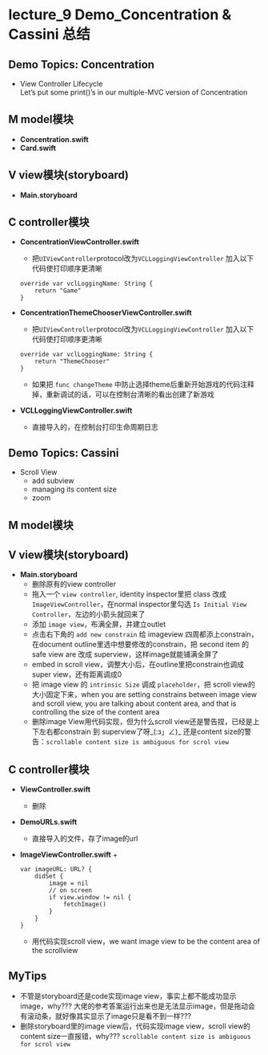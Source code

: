 # lecture_9 Demo_Concentration & Cassini 总结
## Demo Topics: Concentration
- View Controller Lifecycle  
Let’s put some print()’s in our multiple-MVC version of Concentration

## M model模块
- **Concentration.swift**
- **Card.swift**

## V view模块(storyboard)
- **Main.storyboard**

## C controller模块
- **ConcentrationViewController.swift**
    + 把`UIViewController`protocol改为`VCLLoggingViewController`
    加入以下代码使打印顺序更清晰
    ```
    override var vclLoggingName: String {
        return "Game"
    }
    ```

- **ConcentrationThemeChooserViewController.swift**
    + 把`UIViewController`protocol改为`VCLLoggingViewController`
    加入以下代码使打印顺序更清晰
    ```
    override var vclLoggingName: String {
        return "ThemeChooser"
    }
    ```
    + 如果把 `func changeTheme` 中防止选择theme后重新开始游戏的代码注释掉，重新调试的话，可以在控制台清晰的看出创建了新游戏

- **VCLLoggingViewController.swift**
    + 直接导入的，在控制台打印生命周期日志


## Demo Topics: Cassini
- Scroll View
    + add subview
    + managing its content size
    + zoom

## M model模块

## V view模块(storyboard)
- **Main.storyboard**
    + 删除原有的view controller
    + 拖入一个 `view controller`, identity inspector里把 class 改成 `ImageViewController`，在normal inspector里勾选 `Is Initial View Controller`，左边的小箭头就回来了
    + 添加 `image view`，布满全屏，并建立outlet
    + 点击右下角的 `add new constrain` 给 imageview 四周都添上constrain，在document outline里选中想要修改的constrain，把 second item 的 safe view are 改成 superview，这样image就能铺满全屏了
    + embed in scroll view，调整大小后，在outline里把constrain也调成super view，还有距离调成0
    + 把 image view 的 `intrinsic Size` 调成 `placeholder`，把 scroll view的大小固定下来，when you are setting constrains between image view and scroll view, you are talking about content area, and that is controlling the size of the content area
    + 删除image View用代码实现，但为什么scroll view还是警告捏，已经是上下左右都constrain 到 superview了呀_(:з」∠)_ 还是content size的警告：`scrollable content size is ambiguous for scrol view`

## C controller模块
- **ViewController.swift**
    + 删除

- **DemoURLs.swift**
    + 直接导入的文件，存了image的url

- **ImageViewController.swift**
    + 
    ```
    var imageURL: URL? {
        didSet {
            image = nil
            // on screen
            if view.window != nil {
                fetchImage()
            }
        }
    }
    ```
    + 用代码实现scroll view，we want image view to be the content area of the scrollview


## MyTips
- 不管是storyboard还是code实现image view，事实上都不能成功显示image，why??? 大佬的参考答案运行出来也是无法显示image，但是拖动会有滚动条，就好像其实显示了image只是看不到一样???
- 删除storyboard里的image view后，代码实现image view，scroll view的content size一直报错，why??? `scrollable content size is ambiguous for scrol view`